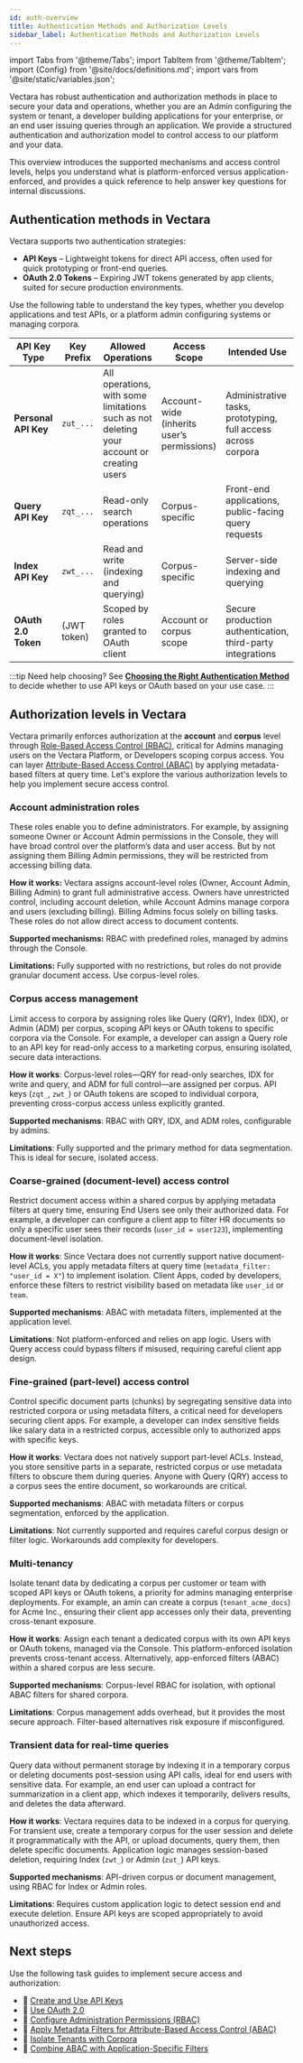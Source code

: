 ```yaml
---
id: auth-overview
title: Authentication Methods and Authorization Levels
sidebar_label: Authentication Methods and Authorization Levels
---
```


import Tabs from '@theme/Tabs';
import TabItem from '@theme/TabItem';
import {Config} from '@site/docs/definitions.md';
import vars from '@site/static/variables.json';

Vectara has robust authentication and authorization methods in place to secure 
your data and operations, whether you are an Admin configuring the 
system or tenant, a developer building applications for your enterprise, 
or an end user issuing queries through an application. We provide a 
structured authentication and authorization model to control access to our 
platform and your data. 

This overview introduces the supported mechanisms and access control levels, 
helps you understand what is platform-enforced versus application-enforced, 
and provides a quick reference to help answer key questions for 
internal discussions.

## Authentication methods in Vectara

Vectara supports two authentication strategies:

- **API Keys** – Lightweight tokens for direct API access, often used for quick 
  prototyping or front-end queries.
- **OAuth 2.0 Tokens** – Expiring JWT tokens generated by app clients, suited for 
  secure production environments.

Use the following table to understand the key types, whether you develop 
applications and test APIs, or a platform admin configuring systems or 
managing corpora.

| API Key Type       | Key Prefix | Allowed Operations                                                 | Access Scope                            | Intended Use                                              |
|--------------------|------------|--------------------------------------------------------------------|------------------------------------------|------------------------------------------------------------|
| **Personal API Key**  | `zut_...`  | All operations, with some limitations such as not deleting your account or creating users | Account-wide (inherits user’s permissions) | Administrative tasks, prototyping, full access across corpora |
| **Query API Key**      | `zqt_...`  | Read-only search operations                                        | Corpus-specific                          | Front-end applications, public-facing query requests       |
| **Index API Key**      | `zwt_...`  | Read and write (indexing and querying)                             | Corpus-specific                          | Server-side indexing and querying                          |
| **OAuth 2.0 Token**    | (JWT token)| Scoped by roles granted to OAuth client                           | Account or corpus scope                  | Secure production authentication, third-party integrations |


:::tip Need help choosing?
See [**Choosing the Right Authentication Method**](/docs/learn/authentication/choose-auth-method) to decide whether 
to use API keys or OAuth based on your use case.
:::

## Authorization levels in Vectara

Vectara primarily enforces authorization at the **account** and **corpus** level 
through [Role-Based Access Control (RBAC)](/docs/learn/authentication/role-based-access-control), critical for 
Admins managing users on the Vectara Platform, or Developers scoping corpus access. You can 
layer [Attribute-Based Access Control (ABAC)](/docs/learn/authentication/attribute-based-access-control) by applying metadata-based filters
at query time. Let's explore the various authorization levels to help you 
implement secure access control.

### Account administration roles

These roles enable you to define administrators. For example, by assigning 
someone Owner or Account Admin permissions in the Console, they will have broad 
control over the platform’s data and user access. But by not assigning them 
Billing Admin permissions, they will be restricted from accessing billing data.

**How it works:** Vectara assigns account-level roles (Owner, Account Admin, 
Billing Admin) to grant full administrative access. Owners have unrestricted 
control, including account deletion, while Account Admins manage corpora and 
users (excluding billing). Billing Admins focus solely on billing tasks. These 
roles do not allow direct access to document contents.

**Supported mechanisms:** RBAC with predefined roles, managed by admins through 
the Console.

**Limitations:** Fully supported with no restrictions, but roles do not provide 
granular document access. Use corpus-level roles.

### Corpus access management

Limit access to corpora by assigning roles like Query (QRY), Index (IDX), or 
Admin (ADM) per corpus, scoping API keys or OAuth tokens to specific corpora 
via the Console. For example, a developer can assign a Query role to an API 
key for read-only access to a marketing corpus, ensuring isolated, secure data 
interactions.

**How it works**: Corpus-level roles—QRY for read-only searches, IDX for write and 
query, and ADM for full control—are assigned per corpus. API keys (`zqt_`, `zwt_`) 
or OAuth tokens are scoped to individual corpora, preventing cross-corpus access 
unless explicitly granted.

**Supported mechanisms**: RBAC with QRY, IDX, and ADM roles, configurable by admins.

**Limitations**: Fully supported and the primary method for data segmentation. 
This is ideal for secure, isolated access.

### Coarse-grained (document-level) access control

Restrict document access within a shared corpus by applying metadata filters 
at query time, ensuring End Users see only their authorized data. For example, 
a developer can configure a client app to filter HR documents so only a 
specific user sees their records (`user_id = user123`), implementing 
document-level isolation.

**How it works**: Since Vectara does not currently support native document-level 
ACLs, you apply metadata filters at query time (`metadata_filter: "user_id = X"`) 
to implement isolation. Client Apps, coded by developers, enforce these filters 
to restrict visibility based on metadata like `user_id` or `team`.

**Supported mechanisms**: ABAC with metadata filters, implemented at the 
application level.

**Limitations**: Not platform-enforced and relies on app logic. Users with Query 
access could bypass filters if misused, requiring careful client app design.

### Fine-grained (part-level) access control

Control specific document parts (chunks) by segregating sensitive data into 
restricted corpora or using metadata filters, a critical need for developers 
securing client apps. For example, a developer can index sensitive fields like 
salary data in a restricted corpus, accessible only to authorized apps with 
specific keys.

**How it works**: Vectara does not natively support part-level ACLs. Instead, you 
store sensitive parts in a separate, restricted corpus or use metadata filters 
to obscure them during queries. Anyone with Query (QRY) access to a corpus sees 
the entire document, so workarounds are critical.

**Supported mechanisms**: ABAC with metadata filters or corpus segmentation, 
enforced by the application.

**Limitations**: Not currently supported and requires careful corpus design or 
filter logic. Workarounds add complexity for developers.

### Multi-tenancy

Isolate tenant data by dedicating a corpus per customer or team with scoped API 
keys or OAuth tokens, a priority for admins managing enterprise deployments. 
For example, an amin can create a corpus (`tenant_acme_docs`) for Acme Inc., 
ensuring their client app accesses only their data, preventing cross-tenant 
exposure.

**How it works**: Assign each tenant a dedicated corpus with its own API keys or 
OAuth tokens, managed via the Console. This platform-enforced isolation prevents 
cross-tenant access. Alternatively, app-enforced filters (ABAC) within a shared 
corpus are less secure.

**Supported mechanisms**: Corpus-level RBAC for isolation, with optional ABAC 
filters for shared corpora.

**Limitations**: Corpus management adds overhead, but it provides the most secure 
approach. Filter-based alternatives risk exposure if misconfigured.

### Transient data for real-time queries

Query data without permanent storage by indexing it in a temporary corpus or 
deleting documents post-session using API calls, ideal for end users with 
sensitive data. For example, an end user can upload a contract for 
summarization in a client app, which indexes it temporarily, delivers results, 
and deletes the data afterward.

**How it works**: Vectara requires data to be indexed in a corpus for querying. 
For transient use, create a temporary corpus for the user session and delete it 
programmatically with the API, or upload documents, query them, then delete 
specific documents. Application logic manages session-based deletion, requiring 
Index (`zwt_`) or Admin (`zut_`) API keys.

**Supported mechanisms**: API-driven corpus or document management, using RBAC for 
Index or Admin roles.

**Limitations**: Requires custom application logic to detect session end and 
execute deletion. Ensure API keys are scoped appropriately to avoid 
unauthorized access.

## Next steps

Use the following task guides to implement secure access and authorization:

- 🔑 [Create and Use API Keys](/docs/learn/authentication/api-key-management)
- 🔐 [Use OAuth 2.0](/docs/learn/authentication/oauth-2)
- 👥 [Configure Administration Permissions (RBAC)](/docs/learn/authentication/role-based-access-control)
- 🎯 [Apply Metadata Filters for Attribute-Based Access Control (ABAC)](/docs/learn/authentication/attribute-based-access-control)
- 🏢 [Isolate Tenants with Corpora](/docs/learn/authentication/multi-tenant-corpus-isolation)
- 🧠 [Combine ABAC with Application-Specific Filters](/docs/learn/authentication/combine-access-control-with-app-filters)


